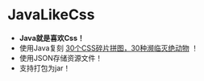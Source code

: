# JavaLikeCss

* **Java就是喜欢Css！**
* 使用Java复刻 [30个CSS碎片拼图，30种濒临灭绝动物](https://www.webhek.com/misc-res/species-in-pieces/#) ！
* 使用JSON存储资源文件！
* 支持打包为jar！
